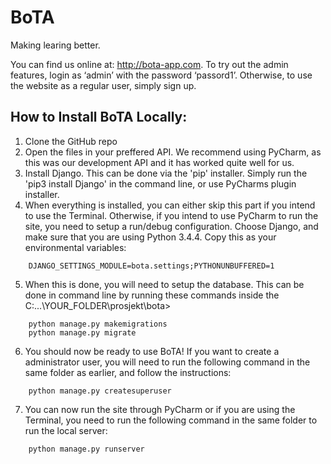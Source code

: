 # BoTA
Making learing better.

You can find us online at: http://bota-app.com. 
To try out the admin features, login as ‘admin’ with the password ‘passord1’. 
Otherwise, to use the website as a regular user, simply sign up.

## How to Install BoTA Locally:

1. Clone the GitHub repo
2. Open the files in your preffered API. We recommend using PyCharm, as this was our development API and it has worked quite well for us.
3. Install Django. This can be done via the 'pip' installer. Simply run the 'pip3 install Django' in the command line, or use PyCharms plugin installer.
4. When everything is installed, you can either skip this part if you intend to use the Terminal. Otherwise, if you intend to use PyCharm to run the site, you need to setup a run/debug configuration. Choose Django, and make sure that you are using Python 3.4.4. Copy this as your environmental variables:

```
    DJANGO_SETTINGS_MODULE=bota.settings;PYTHONUNBUFFERED=1
```

5. When this is done, you will need to setup the database. This can be done in command line by running these commands inside the C:\...\YOUR_FOLDER\prosjekt\bota>
```
    python manage.py makemigrations
    python manage.py migrate
```

6. You should now be ready to use BoTA! If you want to create a administrator user, you will need to run the following command in the same folder as earlier, and follow the instructions:

```
    python manage.py createsuperuser
```

7. You can now run the site through PyCharm or if you are using the Terminal, you need to run the following command in the same folder to run the local server:

```
    python manage.py runserver
```
